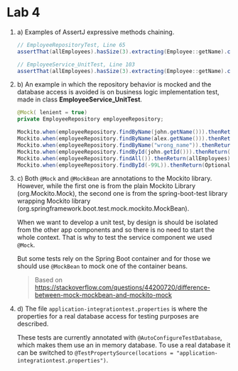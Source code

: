 # Lab 4



1. a) Examples of AssertJ expressive methods chaining.

   ```java
   // EmployeeRepositoryTest, Line 65
   assertThat(allEmployees).hasSize(3).extracting(Employee::getName).containsOnly(alex.getName(), ron.getName(), bob.getName());
   
   // EmployeeService_UnitTest, Line 103
   assertThat(allEmployees).hasSize(3).extracting(Employee::getName).contains(alex.getName(), john.getName(), bob.getName());
   ```

   

1. b) An example in which the repository behavior is mocked and the database access is avoided is on business logic implementation test, made in class **EmployeeService_UnitTest**.

   ```java
   @Mock( lenient = true)
   private EmployeeRepository employeeRepository;
   ```

   ```java
   Mockito.when(employeeRepository.findByName(john.getName())).thenReturn(john);
   Mockito.when(employeeRepository.findByName(alex.getName())).thenReturn(alex);
   Mockito.when(employeeRepository.findByName("wrong_name")).thenReturn(null);
   Mockito.when(employeeRepository.findById(john.getId())).thenReturn(Optional.of(john));
   Mockito.when(employeeRepository.findAll()).thenReturn(allEmployees);
   Mockito.when(employeeRepository.findById(-99L)).thenReturn(Optional.empty());
   ```

   

1. c) Both `@Mock` and `@MockBean` are annotations to the Mockito library. However, while the first one is from the plain Mockito Library (org.Mockito.Mock), the second one is from the spring-boot-test library wrapping Mockito library (org.springframework.boot.test.mock.mockito.MockBean). 

   When we want to develop a unit test, by design is should be isolated from the other app components and so there is no need to start the whole context. That is why to test the service component we used `@Mock`.

   But some tests rely on the Spring Boot container and for those we should use `@MockBean` to mock one of the container beans.

   > Based on https://stackoverflow.com/questions/44200720/difference-between-mock-mockbean-and-mockito-mock



1. d) The file `application-integrationtest.properties` is where the properties for a real database access for testing purposes are described. 

   These tests are currently annotated with `@AutoConfigureTestDatabase`, which makes them use an in memory database. To use a real database it can be switched to `@TestPropertySource(locations = "application-integrationtest.properties")`.